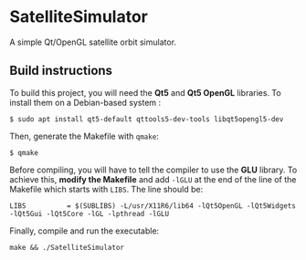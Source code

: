 # SatelliteSimulator

A simple Qt/OpenGL satellite orbit simulator.

## Build instructions

To build this project, you will need the **Qt5** and **Qt5 OpenGL** libraries. To install them on a Debian-based system :

```
$ sudo apt install qt5-default qttools5-dev-tools libqt5opengl5-dev
```

Then, generate the Makefile with `qmake`:

```
$ qmake
```

Before compiling, you will have to tell the compiler to use the **GLU** library. To achieve this, **modify the Makefile** and add `-lGLU` at the end of the line of the Makefile which starts with `LIBS`. The line should be:
```
LIBS          = $(SUBLIBS) -L/usr/X11R6/lib64 -lQt5OpenGL -lQt5Widgets -lQt5Gui -lQt5Core -lGL -lpthread -lGLU
```

Finally, compile and run the executable:

```
make && ./SatelliteSimulator
```
